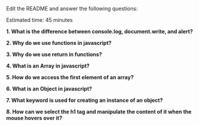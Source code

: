 Edit the README and answer the following questions:

Estimated time: 45 minutes

**1. What is the difference between console.log, document.write, and alert?**

**2. Why do we use functions in javascript?**

**3. Why do we use return in functions?**

**4. What is an Array in javascript?**
	
**5. How do we access the first element of an array?**

**6. What is an Object in javascript?**

**7. What keyword is used for creating an instance of an object?**

**8. How can we select the h1 tag and manipulate the content of it when the mouse hovers over it?**
